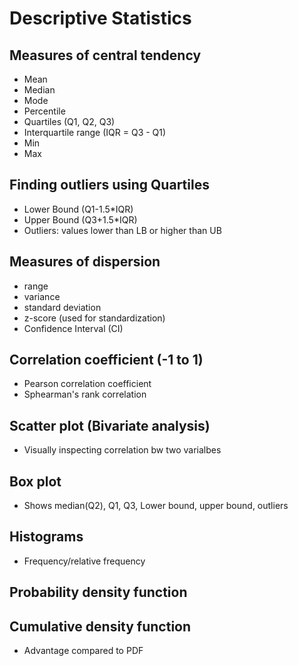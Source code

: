 # Descriptive Statistics
## Measures of central tendency
 - Mean
 - Median
 - Mode
 - Percentile
 - Quartiles (Q1, Q2, Q3)
 - Interquartile range (IQR = Q3 - Q1)
 - Min
 - Max

## Finding outliers using Quartiles
 - Lower Bound (Q1-1.5*IQR)
 - Upper Bound (Q3+1.5*IQR)
 - Outliers: values lower than LB or higher than UB

## Measures of dispersion
 - range
 - variance
 - standard deviation
 - z-score (used for standardization)
 - Confidence Interval (CI)

## Correlation coefficient (-1 to 1)
 - Pearson correlation coefficient
 - Sphearman's rank correlation

## Scatter plot (Bivariate analysis)
 - Visually inspecting correlation bw two varialbes

## Box plot
 - Shows median(Q2), Q1, Q3, Lower bound, upper bound, outliers

## Histograms
 - Frequency/relative frequency

## Probability density function
## Cumulative density function
 - Advantage compared to PDF